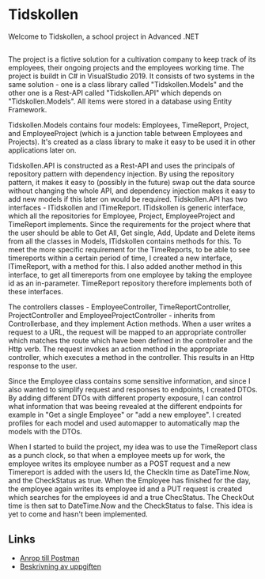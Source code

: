 # Tidskollen
Welcome to Tidskollen, a school project in Advanced .NET

##
The project is a fictive solution for a cultivation company to keep track of its employees, their ongoing projects and the employees working time. 
The project is buildt in C# in VisualStudio 2019. It consists of two systems in the same solution - one is a class library called "Tidskollen.Models"
and the other one is a Rest-API called "Tidskollen.API" which depends on "Tidskollen.Models". All items were stored in a database using Entity Framework.

Tidskollen.Models contains four models: Employees, TimeReport, Project, and EmployeeProject (which is a junction table between Employees and Projects). 
It's created as a class library to make it easy to be used it in other applications later on. 

Tidskollen.API is constructed as a Rest-API and uses the principals of repository pattern with dependency injection. By using the repository pattern, it makes it easy to (possibly in the future) swap out the data source without changing the whole API, and dependency injection makes it easy to add new models if this later on would be required. Tidskollen.API has two interfaces - ITidskollen and ITimeReport.
ITidskollen is generic interface, which all the repositories for Employee, Project, EmployeeProject and TimeReport implements. Since the 
requirements for the project where that the user should be able to Get All, Get single, Add, Update and Delete items from all the classes in Models, ITidskollen contains methods for this. 
To meet the more specific requirement for the TimeReports, to be able to see timereports within a certain period of time, I created a new interface, ITimeReport, with a method for this. I also added another method in this interface, to get all timereports from one employee by taking the employee id as an in-parameter. TimeReport repository therefore implements both of these interfaces. 

The controllers classes - EmployeeController, TimeReportController, ProjectController and EmployeeProjectController - inherits from Controllerbase, and they implement 
Action methods. When a user writes a request to a URL, the request will be mapped to an appropriate controller which matches the route which have been defined in 
the controller and the Http verb. The request invokes an action method in the appropriate controller, which executes a method in the controller. This results in an Http response to the user. 

Since the Employee class contains some sensitive information, and since I also wanted to simplify request and responses to endpoints, I created DTOs. By adding different DTOs with different property exposure, I can control what information that was beeing revealed at the different endpoints for example in "Get a single Employee" or "add a new employee". I created profiles for each model and used automapper to automatically map the models with the DTOs. 

When I started to build the project, my idea was to use the TimeReport class as a punch clock, so that when a employee meets up for work, the employee writes 
its employee number as a POST request and a new Timereport is added with the users Id, the CheckIn time as DateTime.Now, and the CheckStatus as true. When the
Employee has finished for the day, the employee again writes its employee id and a PUT request is created which searches for the employees id and a true ChecStatus. 
The CheckOut time is then sat to DateTime.Now and the CheckStatus to false. This idea is yet to come and hasn't been implemented.

## Links
- [Anrop till Postman](https://github.com/jenka00/Tidskollen/files/8426921/Projekt.Tidskollen.Anrop.till.Postman.pdf)
- [Beskrivning av uppgiften](https://qlok.notion.site/Projekt-Avancerad-NET-eb0527e709864272a6602afef06597b8)
